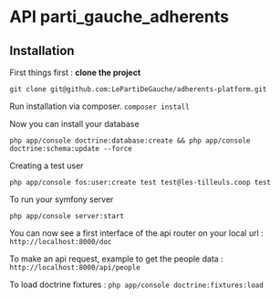 # API parti_gauche_adherents


## Installation
First things first : **clone the project**

`git clone git@github.com:LePartiDeGauche/adherents-platform.git`

Run installation via composer.
`composer install`


Now you can install your database
```shell
php app/console doctrine:database:create && php app/console doctrine:schema:update --force
```

Creating a test user
```shell
php app/console fos:user:create test test@les-tilleuls.coop test
```

To run your symfony server
```shell
php app/console server:start
```

You can now see a first interface of the api router on your local url :
`http://localhost:8000/doc`

To make an api request, example to get the people data :
`http://localhost:8000/api/people`

To load doctrine fixtures :
`php app/console doctrine:fixtures:load`
